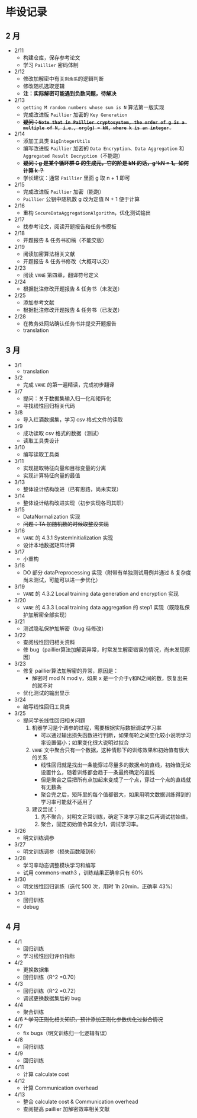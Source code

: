 # 毕设记录

## 2 月
* 2/11
    * 构建仓库，保存参考论文
    * 学习 ``Paillier`` 密码体制
* 2/12
    * 修改加解密中有关``剩余系``的逻辑判断
    * 修改随机选取逻辑
    * **注：实际解密可能遇到负数问题，待解决**
* 2/13
    * ``getting M random numbers whose sum is N`` 算法第一版实现
    * 完成改进版 ``Paillier`` 加密的 ``Key Generation``
    * ~~**疑问：``Note that in Paillier cryptosystem, the order of g is a multiple of N, i.e., org(g) = kN, where k is an integer.``**~~
* 2/14
    * 添加工具类 ``BigIntegerUtils``
    * 编写改进版 ``Paillier`` 加密的 ``Data Encryption``、``Data Aggregation`` 和 ``Aggregated Result Decryption``（不能跑）
    * ~~**疑问：g 是某个循环群 G 的生成元，它的阶是 kN 的话，g^kN = 1。如何计算 k ？**~~
    * 学长建议：通常 ``Paillier`` 里面 g 取 n + 1 即可
* 2/15
    * 完成改进版 ``Paillier`` 加密（能跑）
    * ``Paillier`` 公钥中随机数 g 改为定值 N + 1 便于计算
* 2/16
    * 重构 ``SecureDataAggregationAlgorithm``，优化测试输出
* 2/17
    * 找参考论文，阅读开题报告和任务书模板
* 2/18
    * 开题报告 & 任务书初稿（不能交版）
* 2/19
    * 阅读加密算法相关文献
    * 开题报告 & 任务书修改（大概可以交）
* 2/23
    * 阅读 ``VANE`` 第四章，翻译符号定义
* 2/24
    * 根据批注修改开题报告 & 任务书（未发送）
* 2/25
    * 添加参考文献
    * 根据批注修改开题报告 & 任务书（已发送）
* 2/28
    * 在教务处网站确认任务书并提交开题报告
    * translation
## 3 月
* 3/1
    * translation
* 3/2
    * 完成 ``VANE`` 的第一遍精读，完成初步翻译
* 3/7
    * 提问：关于数据集输入归一化和矩阵化
    * 寻找线性回归相关代码
* 3/8
    * 导入红酒数据集，学习 csv 格式文件的读取
* 3/9
    * 成功读取 csv 格式的数据（测试）
    * 读取工具类设计
* 3/10
    * 编写读取工具类
* 3/11
    * 实现提取特征向量和目标变量的分离
    * 实现计算特征向量的最值
* 3/13
    * 整体设计结构改进（已有思路，尚未实现）
* 3/14
    * 整体设计结构改进实现（初步实现各司其职）
* 3/15
    * DataNormalization 实现
    * ~~问题：TA 加随机数的时候取整没实现~~
* 3/16
    * ``VANE`` 的 4.3.1 SystemInitialization 实现
    * 设计本地数据矩阵计算
* 3/17
    * 小重构
* 3/18
    * DO 部分 dataPreprocessing 实现（附带有单独测试用例并通过 & 复杂度尚未测试，可能可以进一步优化）
* 3/19
    * ``VANE`` 的 4.3.2 Local training data generation and encryption 实现
* 3/20
    * ``VANE`` 的 4.3.3 Local training data aggregation 的 step1 实现（既隐私保护加解密全部实现）
* 3/21
    * 测试隐私保护加解密（bug 待修改）
* 3/22
    * 查阅线性回归相关资料
    * 修 bug（paillier算法加解密异常，时常发生解密错误的情况，尚未发现原因）
* 3/23
    * 修复 paillier算法加解密的异常，原因是：
        * 解密时 mod N mod γ，如果 x 是一个介于γ和N之间的数，恢复出来的就不对
    * 优化测试的输出显示
* 3/24
    * 编写线性回归工具类
* 3/25
    * 提问学长线性回归相关问题
        1. 机器学习是个调参的过程，需要根据实际数据调试学习率
            * 可以通过输出损失函数进行判断，如果每轮之间变化较小说明学习率设置偏小；如果变化很大说明过拟合
        2. ``VANE`` 文中聚合只有一个数据，这种情形下的训练效果和初始值有很大的关系
            * 线性回归就是找出一条能穿过尽量多的数据点的直线，初始值无论设置什么，随着训练都会趋于一条最终确定的直线
            * 但是聚合之后把所有点加起来变成了一个点，穿过一个点的直线就有无数条
            * 聚合完之后，矩阵里的每个值都很大，如果用明文数据训练得到的学习率可能就不适用了 
        3. 建议尝试：
            1. 先不聚合，对明文正常训练，确定下来学习率之后再调试初始值。
            2. 聚合，固定初始值令其全为1，调试学习率。 
* 3/26
    * 明文训练调参
* 3/27
    * 明文训练调参（损失函数降到6）
* 3/28
    * 学习率动态调整模块学习和编写
    * 试用 commons-math3 ，训练结果正确率只有 60% 
* 3/30
    * 明文线性回归训练（迭代 500 次，用时 1h 20min，正确率 43%）
* 3/31
    * 回归训练
    * debug
## 4 月
* 4/1
    * 回归训练
    * 学习线性回归评价指标
* 4/2
    * 更换数据集
    * 回归训练（R^2 =0.70）
* 4/3
    * 回归训练（R^2 =0.72）
    * 调试更换数据集后的 bug
* 4/4
    * 聚合训练
* 4/6
    ~~* 学习正则化相关知识，预计添加正则化参数优化过拟合情况~~
* 4/7
    * fix bugs（明文训练归一化逻辑有误）
* 4/8
    * 回归训练
* 4/9
    * 回归训练
* 4/11
    * 计算 calculate cost
* 4/12
    * 计算 Communication overhead
* 4/13
    * 整合 calculate cost & Communication overhead
    * 查阅提高 paillier 加解密效率相关文献